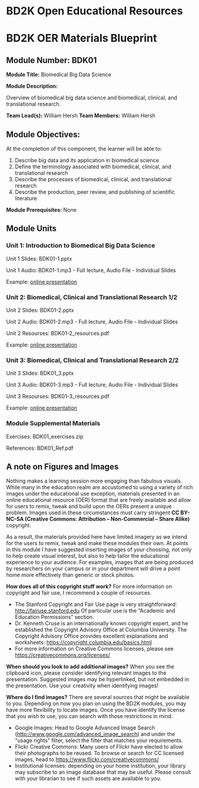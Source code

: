 # BD2K Open Educational Resources


# BD2K OER Materials Blueprint



## Module Number: BDK01

**Module Title:** Biomedical Big Data Science

**Module Description:**

Overview of biomedical big data science and biomedical, clinical, and translational research.

**Team Lead(s):** William Hersh
**Team Members:** William Hersh

## Module Objectives:

At the completion of this component, the learner will be able to:

1. Describe big data and its application in biomedical science
2. Define the terminology associated with biomedical, clinical, and translational research
3. Describe the processes of biomedical, clinical, and translational research
4. Describe the production, peer review, and publishing of scientific literature

**Module Prerequisites:** None

## Module Units
### Unit 1: Introduction to Biomedical Big Data Science

Unit 1 Slides: BDK01-1.pptx

Unit 1 Audio: BDK01-1.mp3 - Full lecture, Audio File - Individual Slides

Example: [online presentation](http://localhost/asset_groups/BD2KSite/demo/BDK01-1/presentation_html5.html)

### Unit 2: Biomedical, Clinical and Translational Research 1/2

Unit 2 Slides: BDK01-2.pptx

Unit 2 Audio: BDK01-2.mp3 - Full lecture, Audio File - Individual Slides

Unit 2 Resourses: BDK01-2\_resources.pdf

Example: [online presentation](http://localhost/asset_groups/BD2KSite/demo/BDK01-2/presentation_html5.html)

### Unit 3: Biomedical, Clinical and Translational Research 2/2

Unit 3 Slides: BDK01\_3.pptx

Unit 3 Audio: BDK01-3.mp3 - Full lecture, Audio File - Individual Slides

Unit 3 Resourses: BDK01-3\_resources.pdf

Example: [online presentation](http://localhost/asset_groups/BD2KSite/demo/BDK01-3/presentation_html5.html)

### Module Supplemental Materials

Exercises: BDK01\_exercises.zip

References: BDK01\_Ref.pdf

## A note on Figures and Images

Nothing makes a learning session more engaging than fabulous visuals.  While many in the education realm are accustomed to using a variety of rich images under the educational use exception, materials presented in an online educational resource (OER) format that are freely available and allow for users to remix, tweak and build upon the OERs present a unique problem.  Images used in these circumstances must carry stringent **CC BY-NC-SA (Creative Commons: Attribution – Non-Commercial – Share Alike)** copyright.

As a result, the materials provided here have limited imagery as we intend for the users to remix, tweak and make these modules their own.  At points in this module I have suggested inserting images of your choosing, not only to help create visual interest, but also to help tailor the educational experience to your audience.  For examples, images that are being produced by researchers on your campus or in your department will drive a point home more effectively than generic or stock photos.

**How does all of this copyright stuff work?**  For more information on copyright and fair use, I recommend a couple of resources.

- The Stanford Copyright and Fair Use page is very straightforward: http://fairuse.stanford.edu  Of particular use is the “Academic and Education Permissions” section.  
- Dr. Kenneth Cruse is an internationally known copyright expert, and he established the Copyright Advisory Office at Columbia University.  The Copyright Advisory Office provides excellent explanations and worksheets: https://copyright.columbia.edu/basics.html 
- For more information on Creative Commons licenses, please see https://creativecommons.org/licenses/

**When should you look to add additional images?**  When you see the clipboard icon, please consider identifying relevant images to the presentation.  Suggested images may be hyperlinked, but not embedded in the presentation.  Use your creativity when identifying images!  

**Where do I find images?** There are several sources that might be available to you.  Depending on how you plan on using the BD2K modules, you may have more flexibility to locate images.  Once you have identify the license that you wish to use, you can search with those restrictions in mind.

- Google Images:  Head to Google Advanced Image Search (http://www.google.com/advanced_image_search) and under the “usage rights” filter, select the filter that matches your requirements.
- Flickr Creative Commons:  Many users of Flickr have elected to allow their photographs to be reused.  To browse or search for CC licensed images, head to https://www.flickr.com/creativecommons/  
- Institutional licenses: depending on your home institution, your library may subscribe to an image database that may be useful.  Please consult with your librarian to see if such assets are available to you.
